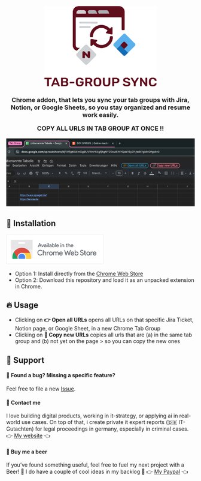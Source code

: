 <div align="center">
<picture>
  <source media="(prefers-color-scheme: dark)" srcset="images/logo_dark.svg" width="300">
  <source media="(prefers-color-scheme: light)" srcset="images/logo_light.svg" width="300">
  <img alt="Fallback image description" src="images/logo_light.svg" width="300">
</picture>
</div>

<h3 align="center">
	Chrome addon, that lets you sync your tab groups with Jira, Notion, or Google Sheets, so you stay organized and resume work easily.

  COPY ALL URLS IN TAB GROUP AT ONCE !!
</h3>

<img src="images/demo.png" alt="Usage demo">

## 🚀 Installation 

<a href="https://chromewebstore.google.com/detail/tabgroup-sync-for-jira-no/aelodlabmmhhpielnfcieamaipclpkga">
  <img src="images/chrome_web_store.png" alt="Install from Chrome Web Store" width="260"/>
</a>

- Option 1: Install directly from the [Chrome Web Store](https://chromewebstore.google.com/detail/tabgroup-sync-for-jira-no/aelodlabmmhhpielnfcieamaipclpkga)
- Option 2: Download this repository and load it as an unpacked extension in Chrome.

## 🔥 Usage 

- Clicking on **👉 Open all URLs** opens all URLs on that specific Jira Ticket, Notion page, or Google Sheet, in a new Chrome Tab Group
- Clicking on **🔗 Copy new URLs** copies all urls that are (a) in the same tab group and (b) not yet on the page > so you can copy the new ones


## 💙 Support 

#### 🐞  Found a bug? Missing a specific feature?
Feel free to file a new <a href="https://github.com/lennarto/whatsapp-web-copy-link/issues" target="_blank">Issue</a>.

#### 🤝 Contact me
I love building digital products, working in it-strategy, or applying ai in real-world use cases. On top of that, i create private it expert reports (🇩🇪 IT-Gutachten) for legal proceedings in germany, especially in criminal cases.
👉 [My website](https://lennie.de) 👈


#### 🍻 Buy me a beer 

If you’ve found something useful, feel free to fuel my next project with a Beer! 🍻 I do have a couple of cool ideas in my backlog 🚀
👉 [My Paypal](https://www.paypal.com/paypalme/ltoertzen) 👈